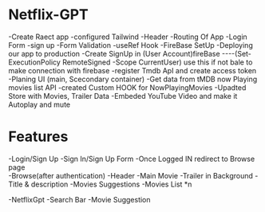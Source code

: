 # Netflix-GPT


-Create Raect app
-configured Tailwind
-Header
-Routing Of App
-Login Form
-sign up
-Form Validation
-useRef Hook
-FireBase SetUp
-Deploying our app to production
-Create SignUp in (User Account)fireBase
----(Set-ExecutionPolicy RemoteSigned -Scope CurrentUser) use this if not bale to make connection with firebase 
-register Tmdb ApI and create access token
-Planing UI (main, Scecondary container)
-Get data from tMDB now Playing movies list API
-created Custom HOOK for NowPlayingMovies
-Upadted Store with Movies, Trailer Data
-Embeded YouTube Video and make it Autoplay and mute 



# Features
-Login/Sign Up
    -Sign In/Sign Up Form 
    -Once Logged IN redirect to Browse page   
-Browse(after authentication)
    -Header
    -Main Movie
        -Trailer in Background
        -Title & description
        -Movies Suggestions
            -Movies List *n

-NetflixGpt
    -Search Bar
        -Movie Suggestion 
